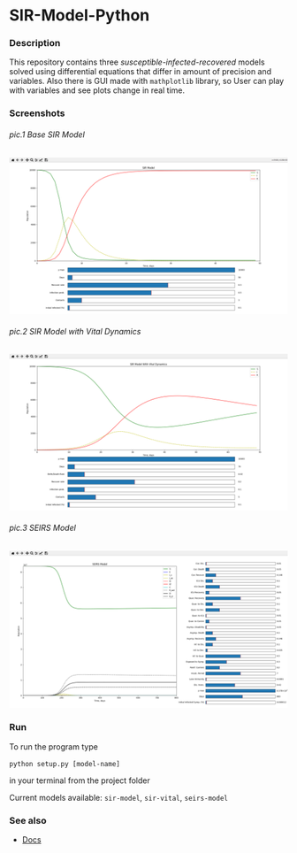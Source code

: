 # SIR-Model-Python

### Description

This repository contains three *susceptible-infected-recovered* models solved using differential equations that differ in amount of precision and variables. Also there is GUI made with `mathplotlib` library, so User can play with variables and see plots change in real time.

### Screenshots

###### pic.1 Base SIR Model

![image-20210330201348677](https://github.com/Mr3zee/SIR-Model-Python/blob/main/Media/readme1.png)

###### pic.2 SIR Model with Vital Dynamics

![image-20210330201427604](https://github.com/Mr3zee/SIR-Model-Python/blob/main/Media/readme2.png)

###### pic.3 SEIRS Model 

![image-20210330201412657](https://github.com/Mr3zee/SIR-Model-Python/blob/main/Media/readme3.png)

### Run

To run the program type

```shell
python setup.py [model-name]
```

in your terminal from the project folder

Current models available: `sir-model`, `sir-vital`, `seirs-model`

### See also

- [Docs](https://github.com/Mr3zee/SIR-Model-Python/blob/main/Math/sir-model.pdf)